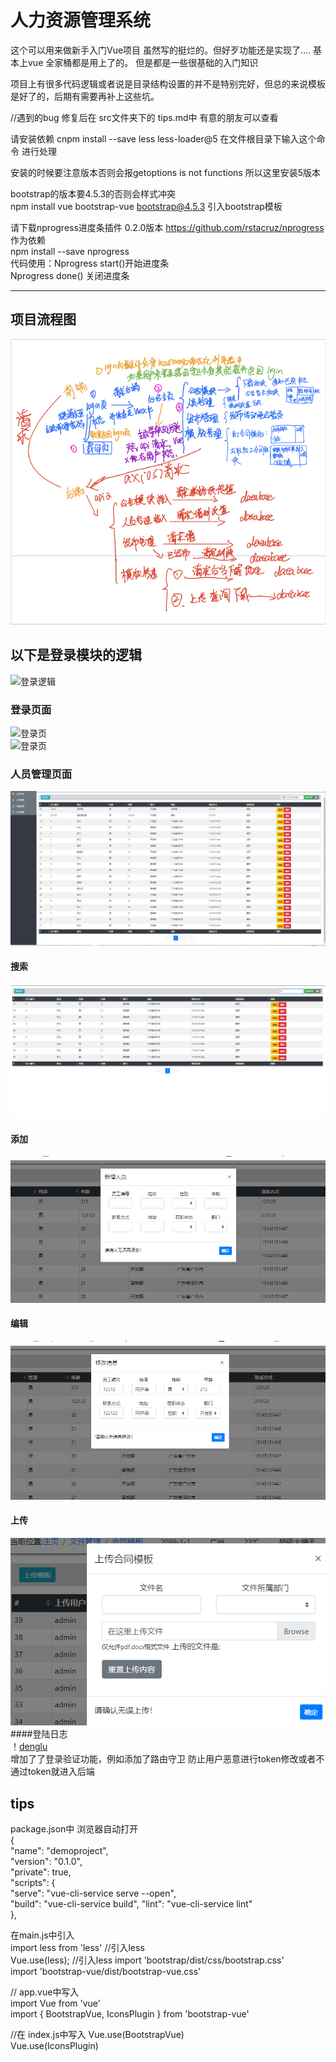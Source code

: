 # 人力资源管理系统
这个可以用来做新手入门Vue项目  虽然写的挺烂的。但好歹功能还是实现了....
基本上vue 全家桶都是用上了的。 但是都是一些很基础的入门知识

 项目上有很多代码逻辑或者说是目录结构设置的并不是特别完好，但总的来说模板是好了的，后期有需要再补上这些坑。  
  
 //遇到的bug 修复后在 src文件夹下的 tips.md中 有意的朋友可以查看   
 
请安装依赖 cnpm install --save less less-loader@5 在文件根目录下输入这个命令 进行处理  

安装的时候要注意版本否则会报getoptions is not functions 所以这里安装5版本  

bootstrap的版本要4.5.3的否则会样式冲突   
npm install vue bootstrap-vue bootstrap@4.5.3  引入bootstrap模板  

 请下载nprogress进度条插件 0.2.0版本  https://github.com/rstacruz/nprogress  作为依赖  
   npm install --save nprogress   
   代码使用：Nprogress start()开始进度条  
            Nprogress done()  关闭进度条  
  

****

## 项目流程图
   ![流程图](https://github.com/Guiuiuier/VueSystem/blob/main/public/Introduce%20image/%E6%B5%81%E7%A8%8B.png)  
## 以下是登录模块的逻辑  
  ![登录逻辑](https://github.com/Guiuiuier/VueHRsystem/blob/main/public/Introduce%20image/%E7%99%BB%E5%BD%95%E9%80%BB%E8%BE%91.png)  
### 登录页面 
  ![登录页](https://github.com/Guiuiuier/VueHRsystem/blob/main/public/Introduce%20image/5902d342247d8ffd3e0bbf7c1b380c9.png)  
  ![登录页](https://github.com/Guiuiuier/VueHRsystem/blob/main/public/Introduce%20image/ff6928a06d706a1bb6263c3771a9c26.png)  
### 人员管理页面
 ![登录逻辑](https://github.com/Guiuiuier/VueSystem/blob/main/public/Introduce%20image/%E4%BA%BA%E5%91%98%E6%A8%A1%E5%9D%97.png)   
#### 搜索
 ![登录逻辑](https://github.com/Guiuiuier/VueSystem/blob/main/public/Introduce%20image/%E6%90%9C%E7%B4%A2%E6%9D%BF%E5%9D%97.png)   
#### 添加
 ![登录逻辑](https://github.com/Guiuiuier/VueSystem/blob/main/public/Introduce%20image/%E6%B7%BB%E5%8A%A0%E6%9D%BF%E5%9D%97.png)   
#### 编辑
 ![登录逻辑](https://github.com/Guiuiuier/VueSystem/blob/main/public/Introduce%20image/%E7%BC%96%E8%BE%91%E6%9D%BF%E5%9D%97.png)   
#### 上传
  ![上传](https://github.com/Guiuiuier/VueSystem/blob/main/public/Introduce%20image/%E4%B8%8A%E4%BC%A0.png)   
####登陆日志  
  ！[denglu](https://github.com/Guiuiuier/VueSystem/blob/main/public/Introduce%20image/%E4%B8%8A%E4%BC%A0.png)  
    增加了了登录验证功能，例如添加了路由守卫 防止用户恶意进行token修改或者不通过token就进入后端  


## tips
 package.json中  浏览器自动打开  
{  </br>
  "name": "demoproject",  
  "version": "0.1.0",  
  "private": true,  
  "scripts": {  
    "serve": "vue-cli-service serve  --open",  
    "build": "vue-cli-service build", 
    "lint": "vue-cli-service lint"  
  },  


在main.js中引入  
  import less from 'less' //引入less  
  Vue.use(less); //引入less 
  import 'bootstrap/dist/css/bootstrap.css'  
import 'bootstrap-vue/dist/bootstrap-vue.css'  
  
// app.vue中写入  
import Vue from 'vue'  
import { BootstrapVue, IconsPlugin } from 'bootstrap-vue'  

//在 index.js中写入 
Vue.use(BootstrapVue)  
Vue.use(IconsPlugin)  
  
